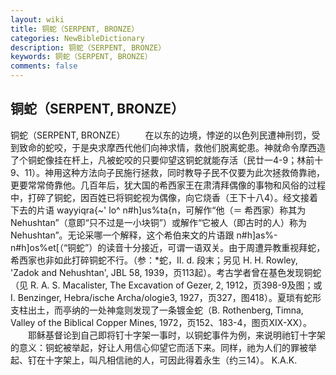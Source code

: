 ```yaml
---
layout: wiki
title: 铜蛇（SERPENT, BRONZE）
categories: NewBibleDictionary
description: 铜蛇（SERPENT, BRONZE）
keywords: 铜蛇（SERPENT, BRONZE）
comments: false
---
```


## 铜蛇（SERPENT, BRONZE）



铜蛇（SERPENT, BRONZE）
　　在以东的边境，悖逆的以色列民遭神刑罚，受到致命的蛇咬，于是央求摩西代他们向神求情，救他们脱离蛇患。神就命令摩西造了个铜蛇像挂在杆上，凡被蛇咬的只要仰望这铜蛇就能存活（民廿一4-9；林前十9、11）。神用这种方法向子民施行拯救，同时教导子民不仅要为此次拯救倚靠祂，更要常常倚靠他。几百年后，犹大国的希西家王在肃清拜偶像的事物和风俗的过程中，打碎了铜蛇，因百姓已将铜蛇视为偶像，向它烧香（王下十八4）。经文接着下去的片语 wayyiqra{~' lo^ n#h]us%ta{n，可解作“他（＝ 希西家）称其为 Nehushtan”（意即“只不过是一小块铜”）或解作“它被人（即古时的人）称为 Nehushtan”。无论采哪一个解释，这个希伯来文的片语跟 n#h]as%-n#h]os%et[（“铜蛇”）的读音十分接近，可谓一语双关。由于周遭异教重视拜蛇，希西家也非如此打碎铜蛇不行。（参：*蛇，II. d. 段末；另见 H. H. Rowley, 'Zadok and
Nehushtan', JBL 58, 1939，页113起）。考古学者曾在基色发现铜蛇（见 R. A. S. Macalister, The Excavation of Gezer, 2, 1912，页398-9及图；或 I. Benzinger, Hebra/ische Archa/ologie3, 1927，页327，图418）。夏琐有蛇形支柱出土，而亭纳的一处神龛则发现了一条镀金蛇（B. Rothenberg, Timna, Valley of the Biblical Copper Mines,
1972，页152、183-4，图页XIX-XX）。
　　耶稣基督论到自己即将钉十字架一事时，以铜蛇事件为例，来说明祂钉十字架的意义：铜蛇被举起，好让人用信心仰望它而活下来。同样，祂为人们的罪被举起、钉在十字架上，叫凡相信祂的人，可因此得着永生（约三14）。
K.A.K.




